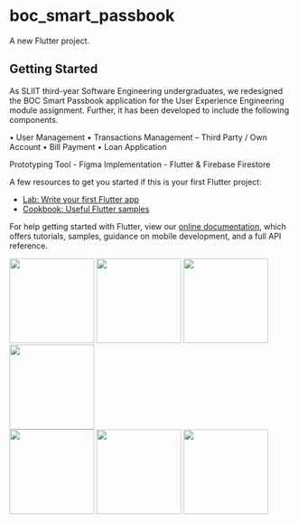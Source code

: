# boc_smart_passbook

A new Flutter project.

## Getting Started

As SLIIT third-year Software Engineering undergraduates, we redesigned the BOC Smart Passbook application for the User Experience Engineering module assignment. Further, it has been developed to include the following components.

• User Management
• Transactions Management – Third Party / Own Account 
• Bill Payment 
• Loan Application

Prototyping Tool - Figma
Implementation - Flutter & Firebase Firestore

A few resources to get you started if this is your first Flutter project:

- [Lab: Write your first Flutter app](https://flutter.dev/docs/get-started/codelab)
- [Cookbook: Useful Flutter samples](https://flutter.dev/docs/cookbook)

For help getting started with Flutter, view our
[online documentation](https://flutter.dev/docs), which offers tutorials,
samples, guidance on mobile development, and a full API reference.

<div style="float-left">
<img src="https://user-images.githubusercontent.com/61306132/169020277-749d610f-4aaf-4f07-a490-f58cd23ddb4b.png" width="150">
<img src="https://user-images.githubusercontent.com/61306132/169020360-50c66e92-66c5-4117-96ae-a8a0d94e0a5e.png" width="150">
<img src="https://user-images.githubusercontent.com/61306132/169020403-8eb706ba-69aa-46c4-abcc-7e79c26e8599.png" width="150">
<img src="https://user-images.githubusercontent.com/61306132/169020470-e423c9a3-165d-4f24-bfb1-e788ecf04d72.png" width="150">
</div>
<div style="float-left">
<img src="https://user-images.githubusercontent.com/61306132/169020520-37719d59-3006-41fa-91c1-0fa2ade83d94.png" width="150">
<img src="https://user-images.githubusercontent.com/61306132/169020470-e423c9a3-165d-4f24-bfb1-e788ecf04d72.png" width="150">
<img src="https://user-images.githubusercontent.com/61306132/169020586-ee9732da-c79c-45ce-9eac-aaba436cd3cb.png" width="150">
</div>
  

